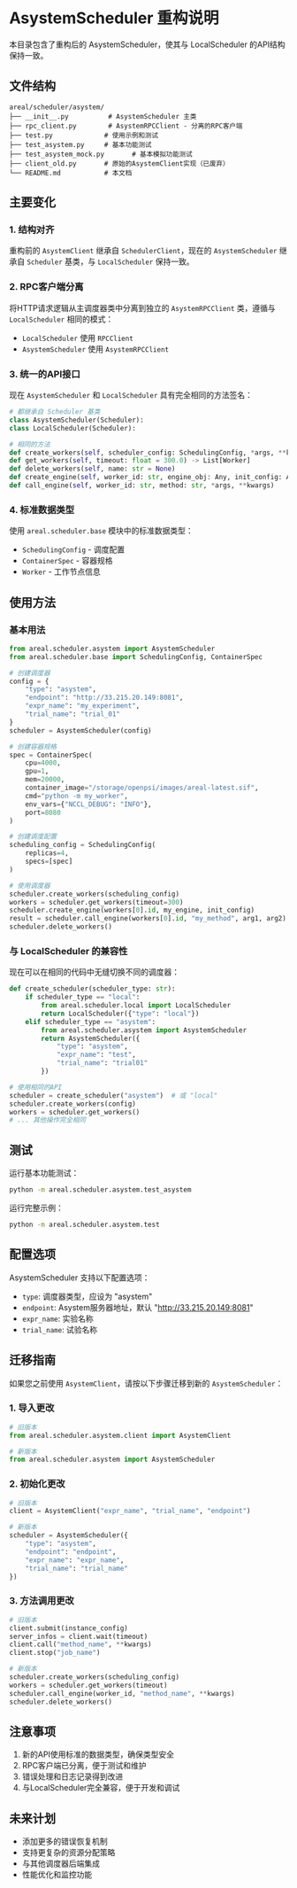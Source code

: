 # AsystemScheduler 重构说明

本目录包含了重构后的 AsystemScheduler，使其与 LocalScheduler 的API结构保持一致。

## 文件结构

```
areal/scheduler/asystem/
├── __init__.py          # AsystemScheduler 主类
├── rpc_client.py        # AsystemRPCClient - 分离的RPC客户端
├── test.py             # 使用示例和测试
├── test_asystem.py     # 基本功能测试
├── test_asystem_mock.py       # 基本模拟功能测试
├── client_old.py       # 原始的AsystemClient实现（已废弃）
└── README.md           # 本文档
```

## 主要变化

### 1. 结构对齐

重构前的 `AsystemClient` 继承自 `SchedulerClient`，现在的 `AsystemScheduler` 继承自 `Scheduler` 基类，与
`LocalScheduler` 保持一致。

### 2. RPC客户端分离

将HTTP请求逻辑从主调度器类中分离到独立的 `AsystemRPCClient` 类，遵循与 `LocalScheduler` 相同的模式：

- `LocalScheduler` 使用 `RPCClient`
- `AsystemScheduler` 使用 `AsystemRPCClient`

### 3. 统一的API接口

现在 `AsystemScheduler` 和 `LocalScheduler` 具有完全相同的方法签名：

```python
# 都继承自 Scheduler 基类
class AsystemScheduler(Scheduler):
class LocalScheduler(Scheduler):

# 相同的方法
def create_workers(self, scheduler_config: SchedulingConfig, *args, **kwargs)
def get_workers(self, timeout: float = 300.0) -> List[Worker]
def delete_workers(self, name: str = None)
def create_engine(self, worker_id: str, engine_obj: Any, init_config: Any = None)
def call_engine(self, worker_id: str, method: str, *args, **kwargs)
```

### 4. 标准数据类型

使用 `areal.scheduler.base` 模块中的标准数据类型：

- `SchedulingConfig` - 调度配置
- `ContainerSpec` - 容器规格
- `Worker` - 工作节点信息

## 使用方法

### 基本用法

```python
from areal.scheduler.asystem import AsystemScheduler
from areal.scheduler.base import SchedulingConfig, ContainerSpec

# 创建调度器
config = {
    "type": "asystem",
    "endpoint": "http://33.215.20.149:8081",
    "expr_name": "my_experiment",
    "trial_name": "trial_01"
}
scheduler = AsystemScheduler(config)

# 创建容器规格
spec = ContainerSpec(
    cpu=4000,
    gpu=1,
    mem=20000,
    container_image="/storage/openpsi/images/areal-latest.sif",
    cmd="python -m my_worker",
    env_vars={"NCCL_DEBUG": "INFO"},
    port=8080
)

# 创建调度配置
scheduling_config = SchedulingConfig(
    replicas=4,
    specs=[spec]
)

# 使用调度器
scheduler.create_workers(scheduling_config)
workers = scheduler.get_workers(timeout=300)
scheduler.create_engine(workers[0].id, my_engine, init_config)
result = scheduler.call_engine(workers[0].id, "my_method", arg1, arg2)
scheduler.delete_workers()
```

### 与 LocalScheduler 的兼容性

现在可以在相同的代码中无缝切换不同的调度器：

```python
def create_scheduler(scheduler_type: str):
    if scheduler_type == "local":
        from areal.scheduler.local import LocalScheduler
        return LocalScheduler({"type": "local"})
    elif scheduler_type == "asystem":
        from areal.scheduler.asystem import AsystemScheduler
        return AsystemScheduler({
            "type": "asystem",
            "expr_name": "test",
            "trial_name": "trial01"
        })

# 使用相同的API
scheduler = create_scheduler("asystem")  # 或 "local"
scheduler.create_workers(config)
workers = scheduler.get_workers()
# ... 其他操作完全相同
```

## 测试

运行基本功能测试：

```bash
python -m areal.scheduler.asystem.test_asystem
```

运行完整示例：

```bash
python -m areal.scheduler.asystem.test
```

## 配置选项

AsystemScheduler 支持以下配置选项：

- `type`: 调度器类型，应设为 "asystem"
- `endpoint`: Asystem服务器地址，默认 "http://33.215.20.149:8081"
- `expr_name`: 实验名称
- `trial_name`: 试验名称

## 迁移指南

如果您之前使用 `AsystemClient`，请按以下步骤迁移到新的 `AsystemScheduler`：

### 1. 导入更改

```python
# 旧版本
from areal.scheduler.asystem.client import AsystemClient

# 新版本
from areal.scheduler.asystem import AsystemScheduler
```

### 2. 初始化更改

```python
# 旧版本
client = AsystemClient("expr_name", "trial_name", "endpoint")

# 新版本
scheduler = AsystemScheduler({
    "type": "asystem",
    "endpoint": "endpoint",
    "expr_name": "expr_name",
    "trial_name": "trial_name"
})
```

### 3. 方法调用更改

```python
# 旧版本
client.submit(instance_config)
server_infos = client.wait(timeout)
client.call("method_name", **kwargs)
client.stop("job_name")

# 新版本
scheduler.create_workers(scheduling_config)
workers = scheduler.get_workers(timeout)
scheduler.call_engine(worker_id, "method_name", **kwargs)
scheduler.delete_workers()
```

## 注意事项

1. 新的API使用标准的数据类型，确保类型安全
1. RPC客户端已分离，便于测试和维护
1. 错误处理和日志记录得到改进
1. 与LocalScheduler完全兼容，便于开发和调试

## 未来计划

- 添加更多的错误恢复机制
- 支持更复杂的资源分配策略
- 与其他调度器后端集成
- 性能优化和监控功能
